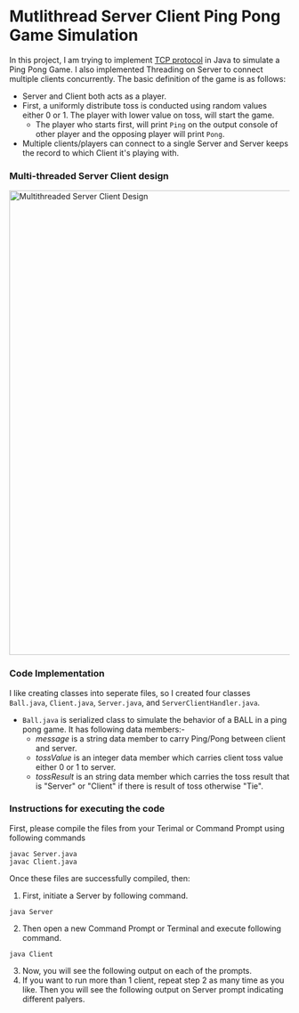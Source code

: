 # Mutlithread Server Client Ping Pong Game Simulation



In this project, I am trying to implement [TCP protocol](https://en.wikipedia.org/wiki/Transmission_Control_Protocol) in Java to simulate a Ping Pong Game. I also implemented Threading on Server to connect multiple clients concurrently. The basic definition of the game is as follows:
 - Server and Client both acts as a player.
 - First, a uniformly distribute toss is conducted using random values either 0 or 1. The player with lower value on toss, will start the game.
   - The player who starts first, will print `Ping` on the output console of other player and the opposing player will print `Pong`.
 - Multiple clients/players can connect to a single Server and Server keeps the record to which Client it's playing with.
 
 
 ### Multi-threaded Server Client design
 <img width="835" alt="Multithreaded Server Client Design" src="https://user-images.githubusercontent.com/105172154/217138078-0f3067e1-60e0-4382-afa0-7f503f1a6792.png">

 
 ### Code Implementation
 
 I like creating classes into seperate files, so I created four classes `Ball.java`, `Client.java`, `Server.java`, and `ServerClientHandler.java`. 
 - `Ball.java` is serialized class to simulate the behavior of a BALL in a ping pong game. It has following data members:-
   - *message* is a string data member to carry Ping/Pong between client and server.
   - *tossValue* is an integer data member which carries client toss value either 0 or 1 to server.
   - *tossResult* is an string data member which carries the toss result that is "Server" or "Client" if there is result of toss otherwise "Tie".


### Instructions for executing the code
First, please compile the files from your Terimal or Command Prompt using following commands
```
javac Server.java
javac Client.java
```

Once these files are successfully compiled, then:
1. First, initiate a Server by following command.
```
java Server
```
2. Then open a new Command Prompt or Terminal and execute following command.
```
java Client
```
3. Now, you will see the following output on each of the prompts.
4. If you want to run more than 1 client, repeat step 2 as many time as you like. Then you will see the following output on Server prompt indicating different palyers.
